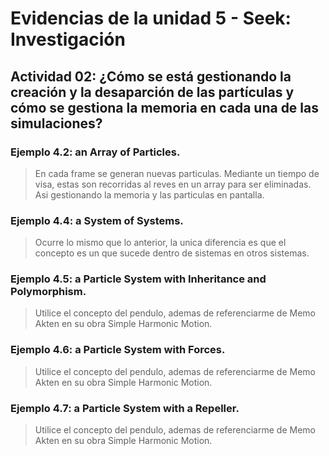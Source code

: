 # Evidencias de la unidad 5 - Seek: Investigación
## Actividad 02: ¿Cómo se está gestionando la creación y la desaparción de las partículas y cómo se gestiona la memoria en cada una de las simulaciones?

### Ejemplo 4.2: an Array of Particles.
> En cada frame se generan nuevas particulas. Mediante un tiempo de visa, estas son recorridas al reves en un array para ser eliminadas. Asi gestionando la memoria y las particulas en pantalla.
>

### Ejemplo 4.4: a System of Systems.
> Ocurre lo mismo que lo anterior, la unica diferencia es que el concepto es un que sucede dentro de sistemas en otros sistemas.
>

### Ejemplo 4.5: a Particle System with Inheritance and Polymorphism.
> Utilice el concepto del pendulo, ademas de referenciarme de Memo Akten en su obra Simple Harmonic Motion.
>

### Ejemplo 4.6: a Particle System with Forces.
> Utilice el concepto del pendulo, ademas de referenciarme de Memo Akten en su obra Simple Harmonic Motion.
>

### Ejemplo 4.7: a Particle System with a Repeller.
> Utilice el concepto del pendulo, ademas de referenciarme de Memo Akten en su obra Simple Harmonic Motion.
>
